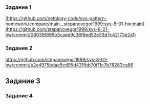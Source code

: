 ### Задание 1
[https://github.com/netology-code/sys-pattern-homework/compare/main...stepanovegor1999:sys-8-01-hw:main](https://github.com/stepanovegor1999/sys-8-01-hw/commit/08039f895b3caee9c38f6ed52e33d7c42173e2a1)
### Задание 2
https://github.com/stepanovegor1999/sys-8-01-hw/commit/e2e4975bdae5cd95d431fbb70f11c7b78283ca86
## Задание 3

### Задание 4



